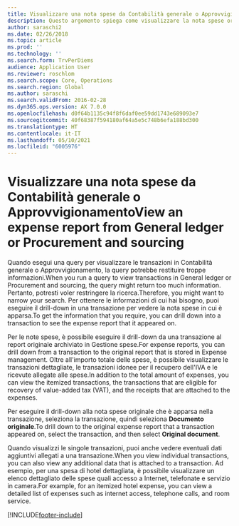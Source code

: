 ```yaml
---
title: Visualizzare una nota spese da Contabilità generale o Approvvigionamento
description: Questo argomento spiega come visualizzare la nota spese originale inclusa in una transazione.
author: saraschi2
ms.date: 02/26/2018
ms.topic: article
ms.prod: ''
ms.technology: ''
ms.search.form: TrvPerDiems
audience: Application User
ms.reviewer: roschlom
ms.search.scope: Core, Operations
ms.search.region: Global
ms.author: saraschi
ms.search.validFrom: 2016-02-28
ms.dyn365.ops.version: AX 7.0.0
ms.openlocfilehash: d0f64b1135c94f8f6daf0ee59dd1743e689093e7
ms.sourcegitcommit: 40f68387f594180af64a5e5c748b6efa188bd300
ms.translationtype: HT
ms.contentlocale: it-IT
ms.lasthandoff: 05/10/2021
ms.locfileid: "6005976"
---
```

# <a name="view-an-expense-report-from-general-ledger-or-procurement-and-sourcing"></a><span data-ttu-id="9b818-103">Visualizzare una nota spese da Contabilità generale o Approvvigionamento</span><span class="sxs-lookup"><span data-stu-id="9b818-103">View an expense report from General ledger or Procurement and sourcing</span></span>

<span data-ttu-id="9b818-104">Quando esegui una query per visualizzare le transazioni in Contabilità generale o Approvvigionamento, la query potrebbe restituire troppe informazioni.</span><span class="sxs-lookup"><span data-stu-id="9b818-104">When you run a query to view transactions in General ledger or Procurement and sourcing, the query might return too much information.</span></span> <span data-ttu-id="9b818-105">Pertanto, potresti voler restringere la ricerca.</span><span class="sxs-lookup"><span data-stu-id="9b818-105">Therefore, you might want to narrow your search.</span></span> <span data-ttu-id="9b818-106">Per ottenere le informazioni di cui hai bisogno, puoi eseguire il drill-down in una transazione per vedere la nota spese in cui è apparsa.</span><span class="sxs-lookup"><span data-stu-id="9b818-106">To get the information that you require, you can drill down into a transaction to see the expense report that it appeared on.</span></span>

<span data-ttu-id="9b818-107">Per le note spese, è possibile eseguire il drill-down da una transazione al report originale archiviato in Gestione spese.</span><span class="sxs-lookup"><span data-stu-id="9b818-107">For expense reports, you can drill down from a transaction to the original report that is stored in Expense management.</span></span> <span data-ttu-id="9b818-108">Oltre all'importo totale delle spese, è possibile visualizzare le transazioni dettagliate, le transazioni idonee per il recupero dell'IVA e le ricevute allegate alle spese.</span><span class="sxs-lookup"><span data-stu-id="9b818-108">In addition to the total amount of expenses, you can view the itemized transactions, the transactions that are eligible for recovery of value-added tax (VAT), and the receipts that are attached to the expenses.</span></span>

<span data-ttu-id="9b818-109">Per eseguire il drill-down alla nota spese originale che è apparsa nella transazione, seleziona la transazione, quindi seleziona **Documento originale**.</span><span class="sxs-lookup"><span data-stu-id="9b818-109">To drill down to the original expense report that a transaction appeared on, select the transaction, and then select **Original document**.</span></span>

<span data-ttu-id="9b818-110">Quando visualizzi le singole transazioni, puoi anche vedere eventuali dati aggiuntivi allegati a una transazione.</span><span class="sxs-lookup"><span data-stu-id="9b818-110">When you view individual transactions, you can also view any additional data that is attached to a transaction.</span></span> <span data-ttu-id="9b818-111">Ad esempio, per una spesa di hotel dettagliata, è possibile visualizzare un elenco dettagliato delle spese quali accesso a Internet, telefonate e servizio in camera.</span><span class="sxs-lookup"><span data-stu-id="9b818-111">For example, for an itemized hotel expense, you can view a detailed list of expenses such as internet access, telephone calls, and room service.</span></span>


[!INCLUDE[footer-include](../includes/footer-banner.md)]